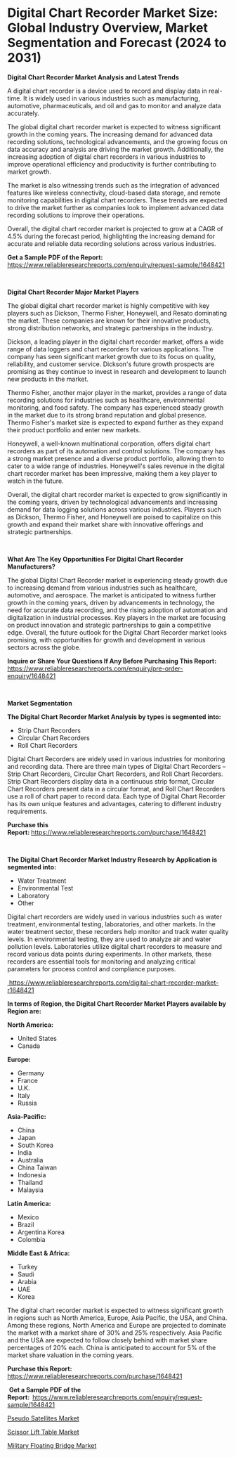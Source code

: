 <p><h1>Digital Chart Recorder Market Size: Global Industry Overview, Market Segmentation and Forecast (2024 to 2031)</h1></p><p><strong>Digital Chart Recorder Market Analysis and Latest Trends</strong></p>
<p><p>A digital chart recorder is a device used to record and display data in real-time. It is widely used in various industries such as manufacturing, automotive, pharmaceuticals, and oil and gas to monitor and analyze data accurately.</p><p>The global digital chart recorder market is expected to witness significant growth in the coming years. The increasing demand for advanced data recording solutions, technological advancements, and the growing focus on data accuracy and analysis are driving the market growth. Additionally, the increasing adoption of digital chart recorders in various industries to improve operational efficiency and productivity is further contributing to market growth.</p><p>The market is also witnessing trends such as the integration of advanced features like wireless connectivity, cloud-based data storage, and remote monitoring capabilities in digital chart recorders. These trends are expected to drive the market further as companies look to implement advanced data recording solutions to improve their operations.</p><p>Overall, the digital chart recorder market is projected to grow at a CAGR of 4.5% during the forecast period, highlighting the increasing demand for accurate and reliable data recording solutions across various industries.</p></p>
<p><strong>Get a Sample PDF of the Report:&nbsp;</strong> <a href="https://www.reliableresearchreports.com/enquiry/request-sample/1648421">https://www.reliableresearchreports.com/enquiry/request-sample/1648421</a></p>
<p>&nbsp;</p>
<p><strong>Digital Chart Recorder Major Market Players</strong></p>
<p><p>The global digital chart recorder market is highly competitive with key players such as Dickson, Thermo Fisher, Honeywell, and Resato dominating the market. These companies are known for their innovative products, strong distribution networks, and strategic partnerships in the industry.</p><p>Dickson, a leading player in the digital chart recorder market, offers a wide range of data loggers and chart recorders for various applications. The company has seen significant market growth due to its focus on quality, reliability, and customer service. Dickson's future growth prospects are promising as they continue to invest in research and development to launch new products in the market.</p><p>Thermo Fisher, another major player in the market, provides a range of data recording solutions for industries such as healthcare, environmental monitoring, and food safety. The company has experienced steady growth in the market due to its strong brand reputation and global presence. Thermo Fisher's market size is expected to expand further as they expand their product portfolio and enter new markets.</p><p>Honeywell, a well-known multinational corporation, offers digital chart recorders as part of its automation and control solutions. The company has a strong market presence and a diverse product portfolio, allowing them to cater to a wide range of industries. Honeywell's sales revenue in the digital chart recorder market has been impressive, making them a key player to watch in the future.</p><p>Overall, the digital chart recorder market is expected to grow significantly in the coming years, driven by technological advancements and increasing demand for data logging solutions across various industries. Players such as Dickson, Thermo Fisher, and Honeywell are poised to capitalize on this growth and expand their market share with innovative offerings and strategic partnerships.</p></p>
<p>&nbsp;</p>
<p><strong>What Are The Key Opportunities For Digital Chart Recorder Manufacturers?</strong></p>
<p><p>The global Digital Chart Recorder market is experiencing steady growth due to increasing demand from various industries such as healthcare, automotive, and aerospace. The market is anticipated to witness further growth in the coming years, driven by advancements in technology, the need for accurate data recording, and the rising adoption of automation and digitalization in industrial processes. Key players in the market are focusing on product innovation and strategic partnerships to gain a competitive edge. Overall, the future outlook for the Digital Chart Recorder market looks promising, with opportunities for growth and development in various sectors across the globe.</p></p>
<p><strong>Inquire or Share Your Questions If Any Before Purchasing This Report:</strong> <a href="https://www.reliableresearchreports.com/enquiry/pre-order-enquiry/1648421">https://www.reliableresearchreports.com/enquiry/pre-order-enquiry/1648421</a></p>
<p>&nbsp;</p>
<p><strong>Market Segmentation</strong></p>
<p><strong>The Digital Chart Recorder Market Analysis by types is segmented into:</strong></p>
<p><ul><li>Strip Chart Recorders</li><li>Circular Chart Recorders</li><li>Roll Chart Recorders</li></ul></p>
<p><p>Digital Chart Recorders are widely used in various industries for monitoring and recording data. There are three main types of Digital Chart Recorders – Strip Chart Recorders, Circular Chart Recorders, and Roll Chart Recorders. Strip Chart Recorders display data in a continuous strip format, Circular Chart Recorders present data in a circular format, and Roll Chart Recorders use a roll of chart paper to record data. Each type of Digital Chart Recorder has its own unique features and advantages, catering to different industry requirements.</p></p>
<p><strong>Purchase this Report:&nbsp;</strong><a href="https://www.reliableresearchreports.com/purchase/1648421">https://www.reliableresearchreports.com/purchase/1648421</a></p>
<p>&nbsp;</p>
<p><strong>The Digital Chart Recorder Market Industry Research by Application is segmented into:</strong></p>
<p><ul><li>Water Treatment</li><li>Environmental Test</li><li>Laboratory</li><li>Other</li></ul></p>
<p><p>Digital chart recorders are widely used in various industries such as water treatment, environmental testing, laboratories, and other markets. In the water treatment sector, these recorders help monitor and track water quality levels. In environmental testing, they are used to analyze air and water pollution levels. Laboratories utilize digital chart recorders to measure and record various data points during experiments. In other markets, these recorders are essential tools for monitoring and analyzing critical parameters for process control and compliance purposes.</p></p>
<p><a href="https://www.reliableresearchreports.com/digital-chart-recorder-market-r1648421">&nbsp;https://www.reliableresearchreports.com/digital-chart-recorder-market-r1648421</a></p>
<p><strong>In terms of Region, the Digital Chart Recorder Market Players available by Region are:</strong></p>
<p>
    <p> <strong> North America: </strong>
        <ul>
            <li>United States</li>
            <li>Canada</li>
        </ul>
        </p> 
    <p> <strong> Europe: </strong>
        <ul>
            <li>Germany</li>
            <li>France</li>
            <li>U.K.</li>
            <li>Italy</li>
            <li>Russia</li>
        </ul>
        </p> 
    <p> <strong> Asia-Pacific: </strong>
        <ul>
            <li>China</li>
            <li>Japan</li>
            <li>South Korea</li>
            <li>India</li>
            <li>Australia</li>
            <li>China Taiwan</li>
            <li>Indonesia</li>
            <li>Thailand</li>
            <li>Malaysia</li>
        </ul>
        </p> 
    <p> <strong> Latin America: </strong>
        <ul>
            <li>Mexico</li>
            <li>Brazil</li>
            <li>Argentina Korea</li>
            <li>Colombia</li>
        </ul>
        </p> 
    <p> <strong> Middle East & Africa: </strong>
        <ul>
            <li>Turkey</li>
            <li>Saudi</li>
            <li>Arabia</li>
            <li>UAE</li>
            <li>Korea</li>
        </ul>
    </p>
    </p>
<p><p>The digital chart recorder market is expected to witness significant growth in regions such as North America, Europe, Asia Pacific, the USA, and China. Among these regions, North America and Europe are projected to dominate the market with a market share of 30% and 25% respectively. Asia Pacific and the USA are expected to follow closely behind with market share percentages of 20% each. China is anticipated to account for 5% of the market share valuation in the coming years.</p></p>
<p><strong>Purchase this Report: </strong><a href="https://www.reliableresearchreports.com/purchase/1648421">https://www.reliableresearchreports.com/purchase/1648421</a></p>
<p>&nbsp;<strong>Get a Sample PDF of the Report:&nbsp;&nbsp;</strong><a href="https://www.reliableresearchreports.com/enquiry/request-sample/1648421">https://www.reliableresearchreports.com/enquiry/request-sample/1648421</a></p>
<p><strong></strong></p>
<p><p><a href="https://cute-banjo-8ca.notion.site/Pseudo-Satellites-Market-Size-Reveals-the-Best-Marketing-Channels-In-Global-Industry-239e54de48fc430a985d6f885896b29d">Pseudo Satellites Market</a></p><p><a href="https://unruly-ladybug-44b.notion.site/Scissor-Lift-Table-Market-Exploring-Market-Share-Market-Trends-and-Future-Growth-2dc38e1ddc474880ac938a0654c60323">Scissor Lift Table Market</a></p><p><a href="https://meowing-lemming-dd3.notion.site/Military-Floating-Bridge-Market-Research-Report-Its-History-and-Forecast-2024-to-2031-27d6687bed7b4dd59df0b13f9f4b378c">Military Floating Bridge Market</a></p></p>